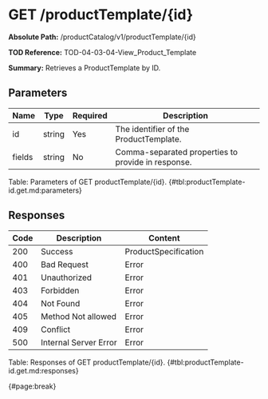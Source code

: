 <!--
    ATTENTION: This file was generated via gradle!
               Do NOT manually edit this file! Any such changes will be overwritten!
-->

# GET /productTemplate/{id}

**Absolute Path:** /productCatalog/v1/productTemplate/{id}

**TOD Reference:** TOD-04-03-04-View_Product_Template

**Summary:** Retrieves a ProductTemplate by ID.

## Parameters

| Name | Type | Required | Description |
| ------ | ------ | --- | ------------ |
| id | string | Yes | The identifier of the ProductTemplate. |
| fields | string | No | Comma-separated properties to provide in response. |

Table: Parameters of GET productTemplate/{id}. {#tbl:productTemplate-id.get.md:parameters}

## Responses

| Code | Description | Content |
|------|-------------|---------|
| 200 | Success | ProductSpecification |
| 400 | Bad Request | Error |
| 401 | Unauthorized | Error |
| 403 | Forbidden | Error |
| 404 | Not Found | Error |
| 405 | Method Not allowed | Error |
| 409 | Conflict | Error |
| 500 | Internal Server Error | Error |

Table: Responses of GET productTemplate/{id}. {#tbl:productTemplate-id.get.md:responses}

{#page:break}
